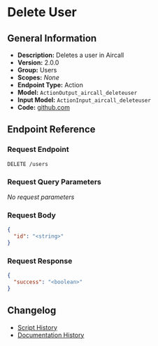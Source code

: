 <!-- BEGIN GENERATED CONTENT -->
# Delete User

## General Information

- **Description:** Deletes a user in Aircall
- **Version:** 2.0.0
- **Group:** Users
- **Scopes:** _None_
- **Endpoint Type:** Action
- **Model:** `ActionOutput_aircall_deleteuser`
- **Input Model:** `ActionInput_aircall_deleteuser`
- **Code:** [github.com](https://github.com/NangoHQ/integration-templates/tree/main/integrations/aircall/actions/delete-user.ts)


## Endpoint Reference

### Request Endpoint

`DELETE /users`

### Request Query Parameters

_No request parameters_

### Request Body

```json
{
  "id": "<string>"
}
```

### Request Response

```json
{
  "success": "<boolean>"
}
```

## Changelog

- [Script History](https://github.com/NangoHQ/integration-templates/commits/main/integrations/aircall/actions/delete-user.ts)
- [Documentation History](https://github.com/NangoHQ/integration-templates/commits/main/integrations/aircall/actions/delete-user.md)

<!-- END  GENERATED CONTENT -->

